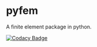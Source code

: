 # pyfem
A finite element package in python.

[![Codacy Badge](https://app.codacy.com/project/badge/Grade/ab5bca55d85d45d4aa4336ccae058316)](https://app.codacy.com/gh/sunwhale/pyfem/dashboard?utm_source=gh&utm_medium=referral&utm_content=&utm_campaign=Badge_grade)